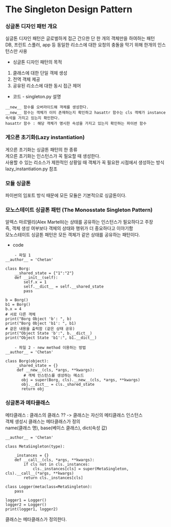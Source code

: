 # The Singleton Design Pattern

### 싱글톤 디자인 패턴 개요 

실글톤 디자인 패턴은 글로벌하게 접근 간으한 단 한 개의 객체만을 하여하는 패턴<br>
DB, 프린트 스풀러, app 등 동일한 리소스에 대한 요청의 충돌을 막기 위해 한개의 인스턴스만 사용 <br>

- 싱글톤 디자인 패턴의 목적 <br>
1. 클래스에 대한 단일 객체 생성  <br>
2. 전역 객체 제공  <br>
3. 공유된 리소스에 대한 동시 접근 제어  <br>

- 코드 - singleton.py 설명 <br>

```
__new__ 함수를 오버라이드해 객체를 생성한다.
__new__ 함수는 객체가 이미 존재하는지 확인하고 hasattr 함수는 cls 객체가 instance속석을 가지고 있는지 확인한다.
hasattr 함수 : 해당 객체가 명시한 속성을 가지고 있는지 확인하는 파이썬 함수 
```

### 게으른 초기화(Lazy instantiation) <br>
게으른 초기화는 싱글톤 패턴의 한 종류 <br>
게으른 초기화는 인스턴스가 꼭 필요할 때 생성한다.  <br>
사용할 수 있는 리소스가 제한적인 상황일 때 객체가 꼭 필요한 시점에서 생성하는 방식 <br>
lazy_instantiation.py 참조 <br>

### 모듈 싱글톤

파이썬의 임포트 방식 때문에 모든 모듈은 기본적으로 싱글톤이다.  <br>

### 모노스테이트 싱글톤 패턴 (The Monosstate Singleton Pattern)
알렉스 마르텔리(Alex Martelli)는 상태를 공유하는 인스턴스가 필요하다고 주장  <br>
즉, 객체 생성 여부보다 객체의 상태와 행위가 더 중요하다고 이야기함 <br>
모노스테이트 싱글톤 패턴은 모든 객체가 같은 상태를 공유하는 패턴이다. <br>

- code
```
    - 파일 1
__author__ = 'Chetan'

class Borg:
    __shared_state = {"1":"2"}
    def __init__(self):
        self.x = 1
        self.__dict__ = self.__shared_state
        pass

b = Borg()
b1 = Borg()
b.x = 4
# 서로 다른 객체 
print("Borg Object 'b': ", b) 
print("Borg Object 'b1': ", b1)
# 같은 내용을 출럭함 (같은 상태 공유)
print("Object State 'b':", b.__dict__) 
print("Object State 'b1':", b1.__dict__)

    - 파일 2 - new method 이용하는 방법
__author__ = 'Chetan'

class Borg(object):
     _shared_state = {}
     def __new__(cls, *args, **kwargs):
        # 객체 인스턴스를 생성하는 메소드
       obj = super(Borg, cls).__new__(cls, *args, **kwargs)
       obj.__dict__ = cls._shared_state
       return obj
```

### 싱글톤과 메타클래스

메타클래스 : 클래스의 클래스 ?? -> 클래스는 자신의 메티클래스 인스턴스 <br>
객체 생성시 클래스는 메타클래스가 정의 <br>
name(클래스 명), base(베이스 클래스), dict(속성 값)
```
__author__ = 'Chetan'

class MetaSingleton(type):
    
    _instances = {}
    def __call__(cls, *args, **kwargs):
        if cls not in cls._instances:
            cls._instances[cls] = super(MetaSingleton, cls).__call__(*args, **kwargs)
        return cls._instances[cls]

class Logger(metaclass=MetaSingleton):
    pass

logger1 = Logger()
logger2 = Logger()
print(logger1, logger2)
```

클래스는 메타클래스가 정의한다. <br>
